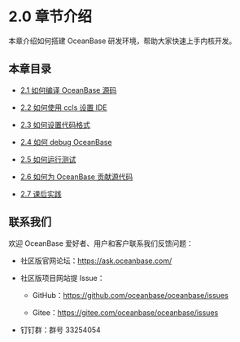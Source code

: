 # 2.0 章节介绍

本章介绍如何搭建 OceanBase 研发环境，帮助大家快速上手内核开发。

## 本章目录

* [2.1 如何编译 OceanBase 源码](2.how-to-compile-oceanbase-source-code.md)

* [2.2 如何使用 ccls 设置 IDE](3.how-to-set-the-ide-with-ccls.md)

* [2.3 如何设置代码格式](4.how-to-set-code-format.md)

* [2.4 如何 debug OceanBase](5.how-to-debug-oceanbase.md)

* [2.5 如何运行测试](6.how-to-run-tests.md)

* [2.6 如何为 OceanBase 贡献源代码](7.how-to-contribute-to-oceanbase.md)

* [2.7 课后实践](8.practical-exercises.md)

## 联系我们

欢迎 OceanBase 爱好者、用户和客户联系我们反馈问题：

* 社区版官网论坛：<https://ask.oceanbase.com/>

* 社区版项目网站提 Issue：

  * GitHub：<https://github.com/oceanbase/oceanbase/issues>

  * Gitee：<https://gitee.com/oceanbase/oceanbase/issues>

* 钉钉群：群号 33254054
